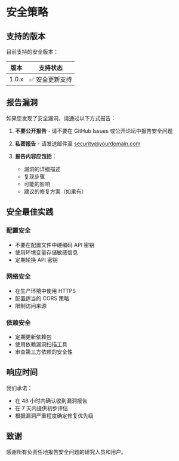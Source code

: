# 安全策略

## 支持的版本

目前支持的安全版本：

| 版本 | 支持状态          |
|------|-------------------|
| 1.0.x | ✅ 安全更新支持 |

## 报告漏洞

如果您发现了安全漏洞，请通过以下方式报告：

1. **不要公开报告** - 请不要在 GitHub Issues 或公开论坛中报告安全问题

2. **私密报告** - 请发送邮件至 security@yourdomain.com

3. **报告内容应包括**：
   - 漏洞的详细描述
   - 复现步骤
   - 可能的影响
   - 建议的修复方案（如果有）

## 安全最佳实践

### 配置安全
- 不要在配置文件中硬编码 API 密钥
- 使用环境变量存储敏感信息
- 定期轮换 API 密钥

### 网络安全
- 在生产环境中使用 HTTPS
- 配置适当的 CORS 策略
- 限制访问来源

### 依赖安全
- 定期更新依赖包
- 使用依赖漏洞扫描工具
- 审查第三方依赖的安全性

## 响应时间

我们承诺：
- 在 48 小时内确认收到漏洞报告
- 在 7 天内提供初步评估
- 根据漏洞严重程度确定修复优先级

## 致谢

感谢所有负责任地报告安全问题的研究人员和用户。
